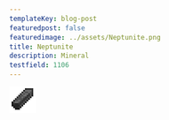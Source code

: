 ```yaml
---
templateKey: blog-post
featuredpost: false
featuredimage: ../assets/Neptunite.png
title: Neptunite
description: Mineral
testfield: 1106
---
```

![Neptunite](../assets/Neptunite.png)